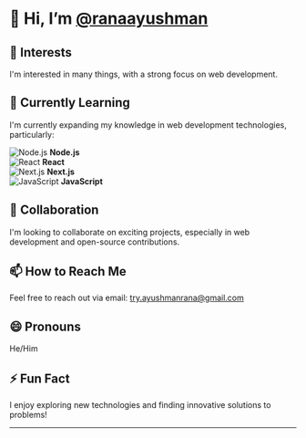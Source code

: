 # 👋 Hi, I’m [@ranaayushman](https://github.com/ranaayushman)

## 👀 Interests
I'm interested in many things, with a strong focus on web development.

## 🌱 Currently Learning
I'm currently expanding my knowledge in web development technologies, particularly:

![Node.js](https://cdn.jsdelivr.net/npm/simple-icons@v5/icons/node-dot-js.svg) **Node.js**  
![React](https://cdn.jsdelivr.net/npm/simple-icons@v5/icons/react.svg) **React**  
![Next.js](https://cdn.jsdelivr.net/npm/simple-icons@v5/icons/nextdotjs.svg) **Next.js**  
![JavaScript](https://cdn.jsdelivr.net/npm/simple-icons@v5/icons/javascript.svg) **JavaScript**  

## 💞️ Collaboration
I'm looking to collaborate on exciting projects, especially in web development and open-source contributions.

## 📫 How to Reach Me
Feel free to reach out via email: [try.ayushmanrana@gmail.com](mailto:try.ayushmanrana@gmail.com)

## 😄 Pronouns
He/Him

## ⚡ Fun Fact
I enjoy exploring new technologies and finding innovative solutions to problems!

---

<!---
This is a ✨ special ✨ repository because its `README.md` (this file) appears on your GitHub profile.
You can click the Preview link to take a look at your changes.
--->
